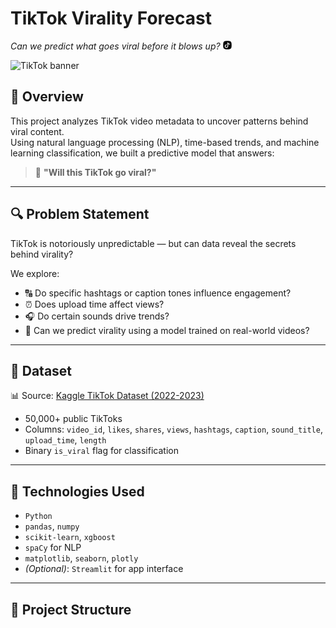 # TikTok Virality Forecast  
*Can we predict what goes viral before it blows up?*
<svg xmlns="http://www.w3.org/2000/svg" fill="none" viewBox="0 0 14 14" id="Tiktok--Streamline-Flex" height="14" width="14">
  <desc>
  </desc>
  <g id="tiktok">
    <path id="Subtract" fill="#000000" fill-rule="evenodd" d="M3.65727 0.474686C4.73112 0.35499 5.85168 0.25 7 0.25s2.26888 0.10499 3.3427 0.224686c1.672 0.186363 3.0154 1.528614 3.1946 3.203594 0.1143 1.0683 0.2127 2.18136 0.2127 3.32172 0 1.14035 -0.0984 2.25341 -0.2127 3.3217 -0.1792 1.675 -1.5226 3.0173 -3.1946 3.2036C9.26888 13.645 8.14832 13.75 7 13.75c-1.14832 0 -2.26888 -0.105 -3.34273 -0.2247C1.98532 13.339 0.641908 11.9967 0.462704 10.3217 0.348408 9.25341 0.25 8.14035 0.25 7c0 -1.14036 0.098408 -2.25342 0.212704 -3.32172C0.641907 2.0033 1.98532 0.661049 3.65727 0.474686ZM8.33196 2.88158c-0.07199 -0.30933 -0.36451 -0.51549 -0.68003 -0.47927 -0.31552 0.03623 -0.55371 0.30333 -0.55371 0.62092v5.7767c0 0.8571 -0.69482 1.55187 -1.55192 1.55187s-1.55192 -0.69477 -1.55192 -1.55187c0 -0.8571 0.69482 -1.55192 1.55192 -1.55192 0.34518 0 0.625 -0.27982 0.625 -0.625s-0.27982 -0.625 -0.625 -0.625c-1.54745 0 -2.80192 1.25446 -2.80192 2.80192 0 1.54747 1.25447 2.80187 2.80192 2.80187 1.54746 0 2.80192 -1.2544 2.80192 -2.80187v-3.489c0.60063 0.50936 1.37344 0.78914 2.28188 0.78914 0.3452 0 0.625 -0.27982 0.625 -0.625s-0.2798 -0.625 -0.625 -0.625c-0.66013 0 -1.15085 -0.20396 -1.51126 -0.52541 -0.36769 -0.32795 -0.64091 -0.81582 -0.78688 -1.44308Z" clip-rule="evenodd" stroke-width="1"></path>
  </g>
</svg> 


![TikTok banner](https://media.giphy.com/media/l0MYt5jPR6QX5pnqM/giphy.gif) <!-- replace with your own banner if you have one -->

## 📌 Overview  
This project analyzes TikTok video metadata to uncover patterns behind viral content.  
Using natural language processing (NLP), time-based trends, and machine learning classification, we built a predictive model that answers:

> 💭 **"Will this TikTok go viral?"**

---

## 🔍 Problem Statement  
TikTok is notoriously unpredictable — but can data reveal the secrets behind virality?

We explore:
- 🔠 Do specific hashtags or caption tones influence engagement?
- ⏰ Does upload time affect views?
- 🎧 Do certain sounds drive trends?
- 🧠 Can we predict virality using a model trained on real-world videos?

---

## 📁 Dataset  
📊 Source: [Kaggle TikTok Dataset (2022-2023)](https://www.kaggle.com/datasets/advaypatil/tiktok-dataset)  
- 50,000+ public TikToks  
- Columns: `video_id`, `likes`, `shares`, `views`, `hashtags`, `caption`, `sound_title`, `upload_time`, `length`  
- Binary `is_viral` flag for classification

---

## 🧪 Technologies Used  
- `Python`  
- `pandas`, `numpy`  
- `scikit-learn`, `xgboost`  
- `spaCy` for NLP  
- `matplotlib`, `seaborn`, `plotly`  
- *(Optional)*: `Streamlit` for app interface

---

## 🔧 Project Structure
